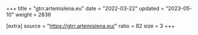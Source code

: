 +++
title = "gtrr.artemislena.eu"
date = "2022-03-22"
updated = "2023-05-10"
weight = 2836

[extra]
source = "https://gtrr.artemislena.eu/"
ratio = 82
size = 3
+++
